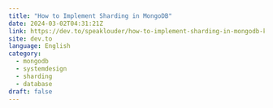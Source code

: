 ```yaml
---
title: "How to Implement Sharding in MongoDB"
date: 2024-03-02T04:31:21Z
link: https://dev.to/speaklouder/how-to-implement-sharding-in-mongodb-koe?utm_medium=RSS&utm_source=news.12bit.vn
site: dev.to
language: English
category:
  - mongodb
  - systemdesign
  - sharding
  - database
draft: false
---
```

